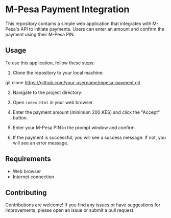 # M-Pesa Payment Integration

This repository contains a simple web application that integrates with M-Pesa's API to initiate payments. Users can enter an amount and confirm the payment using their M-Pesa PIN.

## Usage

To use this application, follow these steps:

1. Clone the repository to your local machine:

git clone https://github.com/your-username/mpesa-payment.git



2. Navigate to the project directory:


3. Open `index.html` in your web browser.

4. Enter the payment amount (minimum 200 KES) and click the "Accept" button.

5. Enter your M-Pesa PIN in the prompt window and confirm.

6. If the payment is successful, you will see a success message. If not, you will see an error message.

## Requirements

- Web browser
- Internet connection

## Contributing

Contributions are welcome! If you find any issues or have suggestions for improvements, please open an issue or submit a pull request.
